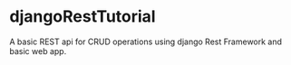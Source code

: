 # djangoRestTutorial
A basic REST api for CRUD operations using django Rest Framework and basic web app. 
